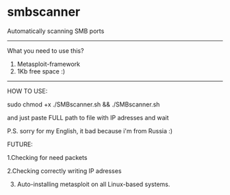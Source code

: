 # smbscanner
Automatically scanning SMB ports 

****************************************************************************************


What you need to use this?

1. Metasploit-framework
2. 1Kb free space :)

****************************************************************************************

HOW TO USE:

sudo chmod +x ./SMBscanner.sh && ./SMBscanner.sh

and just paste FULL path to file with IP adresses and wait 

P.S. sorry for my English, it bad because i'm from Russia :)

FUTURE:

1.Checking for need packets

2.Checking correctly writing IP adresses

3. Auto-installing metasploit on all Linux-based systems.
